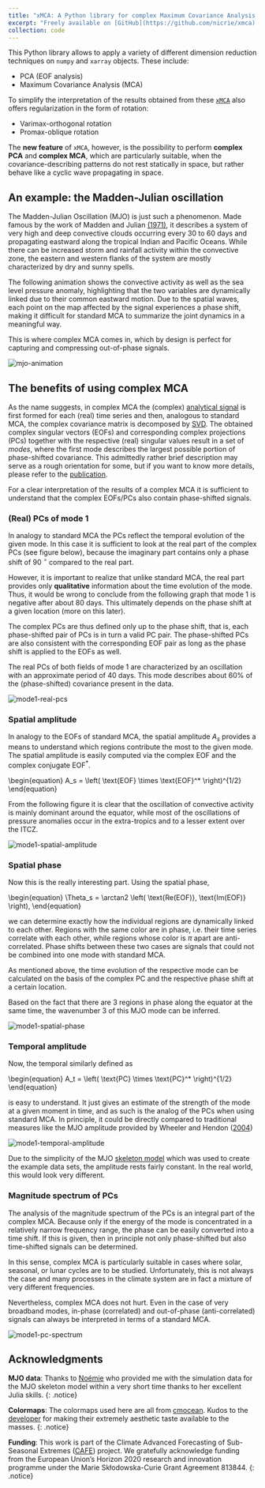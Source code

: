```yaml
---
title: "xMCA: A Python library for complex Maximum Covariance Analysis in Xarray"
excerpt: "Freely available on [GitHub](https://github.com/nicrie/xmca). <br/><img src='/images/xmca/mjo.gif'>"
collection: code
---
```


This Python library allows to apply a variety of different dimension reduction techniques on `numpy` and `xarray` objects. These include:

- PCA (EOF analysis)
- Maximum Covariance Analysis (MCA)

To simplify the interpretation of the results obtained from these [`xMCA`][xmca] also offers regularization in the form of rotation:

- Varimax-orthogonal rotation
- Promax-oblique rotation


The <b>new feature</b> of `xMCA`, however, is the possibility to perform **<b>complex PCA</b>** and
<b>**complex MCA**</b>, which are particularly suitable, when the covariance-describing patterns do not rest statically in space, but rather behave like a cyclic wave propagating in space.

## An example: the Madden-Julian oscillation
The Madden-Julian Oscillation (MJO) is just such a phenomenon. Made famous by the work of Madden and Julian [(1971)][mjo-1971], it describes a system of very high and deep convective clouds occurring every 30 to 60 days and propagating eastward along the tropical Indian and Pacific Oceans. While there can be increased storm and rainfall activity within the convective zone, the eastern and western flanks of the system are mostly characterized by dry and sunny spells.

The following animation shows the convective activity as well as the sea level pressure anomaly, highlighting that the two variables are dynamically linked due to their common eastward motion. Due to the spatial waves, each point on the map affected by the signal experiences a phase shift, making it difficult for standard MCA to summarize the joint dynamics in a meaningful way.

This is where complex MCA comes in, which by design is perfect for capturing and compressing out-of-phase signals.

![mjo-animation](/images/xmca/mjo.gif)

## The benefits of using complex MCA

As the name suggests, in complex MCA the (complex) [analytical signal][analytical-signal] is first formed for each (real) time series and then, analogous to standard MCA, the complex covariance matrix is decomposed by [SVD][svd]. The obtained complex singular vectors (EOFs) and corresponding complex projections (PCs) together with the respective (real) singular values result in a set of <var>modes</var>, where the first mode describes the largest possible portion of phase-shifted covariance. This admittedly rather brief description may serve as a rough orientation for some, but if you want to know more details, please refer to the [publication][rieger21].

For a clear interpretation of the results of a complex MCA it is sufficient to understand that the complex EOFs/PCs also contain phase-shifted signals.


### (Real) PCs of mode 1

In analogy to standard MCA the PCs reflect the temporal evolution of the given mode. In this case it is sufficient to look at the real part of the complex PCs (see figure below), because the imaginary part contains only a phase shift of 90 $^{\circ}$ compared to the real part.

However, it is important to realize that unlike standard MCA, the real part provides only <b>qualitative</b> information about the time evolution of the mode. Thus, it would be wrong to conclude from the following graph that mode 1 is negative after about 80 days. This ultimately depends on the phase shift at a given location (more on this later).

The complex PCs are thus defined only up to the phase shift, that is, each phase-shifted pair of PCs is in turn a valid PC pair. The phase-shifted PCs are also consistent with the corresponding EOF pair as long as the phase shift is applied to the EOFs as well.

The real PCs of both fields of mode 1 are characterized by an oscillation with an approximate period of 40 days. This mode describes about $60\%$ of the (phase-shifted) covariance present in the data.

![mode1-real-pcs](/images/xmca/mode1-real-pcs.jpg)

### Spatial amplitude
In analogy to the EOFs of standard MCA, the spatial amplitude $A_s$ provides a means to understand which regions contribute the most to the given mode. The spatial amplitude is easily computed via the complex $\text{EOF}$ and the complex conjugate $\text{EOF}^*$.

\begin{equation}
A_s = \left( \text{EOF} \times \text{EOF}^* \right)^{1/2}
\end{equation}

From the following figure it is clear that the oscillation of convective activity is mainly dominant around the equator, while most of the oscillations of pressure anomalies occur in the extra-tropics and to a lesser extent over the ITCZ.

![mode1-spatial-amplitude](/images/xmca/mode1-spatial-amplitude.jpg)

### Spatial phase
Now this is the really interesting part. Using the spatial phase,

\begin{equation}
\Theta_s = \arctan2 \left( \text{Re(EOF)}, \text{Im(EOF)} \right),
\end{equation}

we can determine exactly how the individual regions are dynamically linked to each other. Regions with the same color are in phase, i.e. their time series correlate with each other, while regions whose color is $\pi$ apart are anti-correlated. Phase shifts between these two cases are signals that could not be combined into one mode with standard MCA.

As mentioned above, the time evolution of the respective mode can be calculated on the basis of the complex PC and the respective phase shift at a certain location.

Based on the fact that there are 3 regions in phase along the equator at the same time, the wavenumber 3 of this MJO mode can be inferred.


![mode1-spatial-phase](/images/xmca/mode1-spatial-phase.jpg)

### Temporal amplitude
Now, the temporal similarly defined as

\begin{equation}
A_t = \left( \text{PC} \times \text{PC}^* \right)^{1/2}
\end{equation}

is easy to understand. It just gives an estimate of the strength of the mode at a given moment in time, and as such is the analog of the PCs when using standard MCA. In principle, it could be directly compared to traditional measures like the MJO amplitude provided by Wheeler and Hendon ([2004][wh04])

![mode1-temporal-amplitude](/images/xmca/mode1-temporal-amplitde.jpg)

Due to the simplicity of the MJO [skeleton model][mjo-skeleton] which was used to create the example data sets, the amplitude rests fairly constant. In the real world, this would look very different.

### Magnitude spectrum of PCs
The analysis of the magnitude spectrum of the PCs is an integral part of the complex MCA. Because only if the energy of the mode is concentrated in a relatively narrow frequency range, the phase can be easily converted into a time shift. If this is given, then in principle not only phase-shifted but also time-shifted signals can be determined.

In this sense, complex MCA is particularly suitable in cases where solar, seasonal, or lunar cycles are to be studied. Unfortunately, this is not always the case and many processes in the climate system are in fact a mixture of very different frequencies.

Nevertheless, complex MCA does not hurt. Even in the case of very broadband modes, in-phase (correlated) and out-of-phase (anti-correlated) signals can always be interpreted in terms of a standard MCA.


![mode1-pc-spectrum](/images/xmca/mode1-pc-spectrum.jpg)

## Acknowledgments

<b>MJO data</b>: Thanks to [Noémie](https://twitter.com/NoemieEhstand) who provided me with the simulation data for the MJO skeleton model within a very short time thanks to her excellent Julia skills.
{: .notice}

<b>Colormaps</b>: The colormaps used here are all from [cmocean][cmocean]. Kudos to the [developer](https://twitter.com/thyngkm) for making their extremely aesthetic taste available to the masses.
{: .notice}

<b>Funding</b>: This work is part of the Climate Advanced Forecasting of Sub-Seasonal Extremes ([CAFE](www.cafes2se-itn.eu/)) project. We gratefully acknowledge funding from the European Union’s Horizon 2020 research and innovation programme under the Marie Skłodowska-Curie Grant Agreement 813844.
{: .notice}


[rieger21]: https://doi.org/10.1175/JCLI-D-21-0244.1

[xmca]: https://github.com/nicrie/xmca

[cmocean]: https://matplotlib.org/cmocean/

[wh04]: https://journals.ametsoc.org/view/journals/mwre/132/8/1520-0493_2004_132_1917_aarmmi_2.0.co_2.xml?tab_body=fulltext-display

[mjo-skeleton]: https://www.pnas.org/content/106/21/8417

[svd]: https://en.wikipedia.org/wiki/Singular_value_decomposition

[mjo-1971]: https://www.doi.org/10.1175/1520-0469(1971)028%3C0702:DOADOI%3E2.0.CO;2

[analytical-signal]: https://en.wikipedia.org/wiki/Analytic_signal
